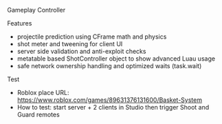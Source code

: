 Gameplay Controller 

Features
- projectile prediction using CFrame math and physics
- shot meter and tweening for client UI
- server side validation and anti-exploit checks
- metatable based ShotController object to show advanced Luau usage
- safe network ownership handling and optimized waits (task.wait)

Test
- Roblox place URL: https://www.roblox.com/games/89631376131600/Basket-System
- How to test: start server + 2 clients in Studio then trigger Shoot and Guard remotes
